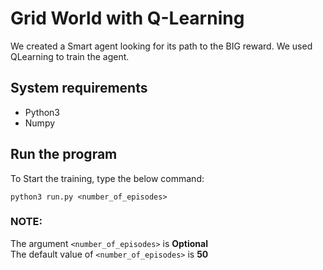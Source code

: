 # Grid World with Q-Learning
We created a Smart agent looking for its path to the BIG reward. We used QLearning to train the agent.
## System requirements
* Python3
* Numpy
## Run the program
To Start the training, type the below command:
```shell
python3 run.py <number_of_episodes>
``` 

### NOTE: 
The argument `<number_of_episodes>` is **Optional**  
The default value of `<number_of_episodes>` is **50**
